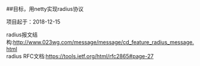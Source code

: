##目标，用netty实现radius协议

项目起于：2018-12-15

radius报文结构:http://www.023wg.com/message/message/cd_feature_radius_message.html  
radius RFC文档:https://tools.ietf.org/html/rfc2865#page-27
